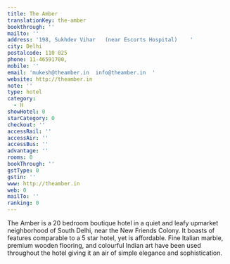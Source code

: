 ```yaml
---
title: The Amber
translationKey: the-amber
bookthrough: ''
mailto: ''
address: '198, Sukhdev Vihar   (near Escorts Hospital)    '
city: Delhi
postalcode: 110 025
phone: 11-46591700,
mobile: ''
email: 'mukesh@theamber.in  info@theamber.in  '
website: http://theamber.in
note: ''
type: hotel
category:
  - H
showHotel: 0
starCategory: 0
checkout: ''
accessRail: ''
accessAir: ''
accessBus: ''
advantage: ''
rooms: 0
bookThrough: ''
gstType: 0
gstin: ''
www: http://theamber.in
web: 0
mailTo: ''
ranking: 0
---
```







The Amber is a 20 bedroom boutique hotel in a quiet and leafy upmarket neighborhood of South Delhi, near the New Friends Colony.    It boasts of features comparable to a 5 star hotel, yet is affordable. Fine Italian marble, premium wooden flooring, and colourful Indian art have been used throughout the hotel giving it an air of simple elegance and sophistication. 